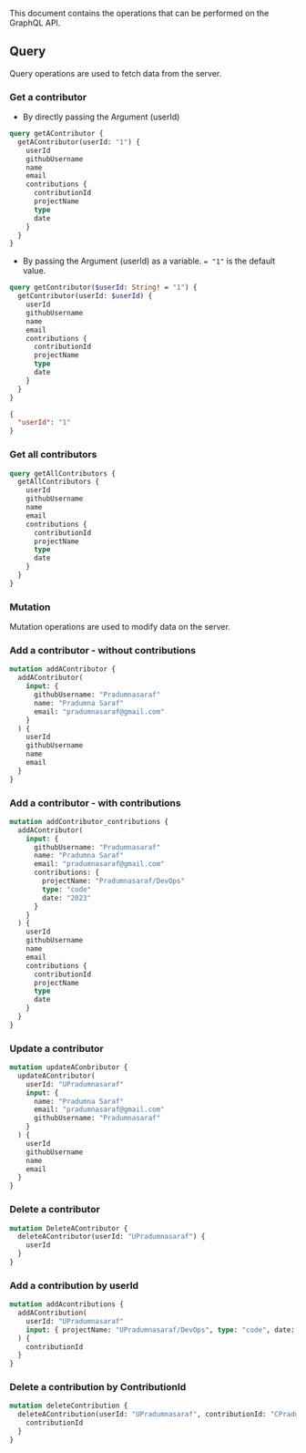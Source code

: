 This document contains the operations that can be performed on the GraphQL API.

## Query

Query operations are used to fetch data from the server.

### Get a contributor

- By directly passing the Argument (userId)

```graphql
query getAContributor {
  getAContributor(userId: "1") {
    userId
    githubUsername
    name
    email
    contributions {
      contributionId
      projectName
      type
      date
    }
  }
}
```

- By passing the Argument (userId) as a variable. `= "1"` is the default value.

```graphql
query getContributor($userId: String! = "1") {
  getContributor(userId: $userId) {
    userId
    githubUsername
    name
    email
    contributions {
      contributionId
      projectName
      type
      date
    }
  }
}
```

```json
{
  "userId": "1"
}
```

### Get all contributors

```graphql
query getAllContributors {
  getAllContributors {
    userId
    githubUsername
    name
    email
    contributions {
      contributionId
      projectName
      type
      date
    }
  }
}
```

### Mutation

Mutation operations are used to modify data on the server.

### Add a contributor - without contributions

```graphql
mutation addAContributor {
  addAContributor(
    input: {
      githubUsername: "Pradumnasaraf"
      name: "Pradumna Saraf"
      email: "pradumnasaraf@gmail.com"
    }
  ) {
    userId
    githubUsername
    name
    email
  }
}
```

### Add a contributor - with contributions

```graphql
mutation addContributor_contributions {
  addAContributor(
    input: {
      githubUsername: "Pradumnasaraf"
      name: "Pradumna Saraf"
      email: "pradumnasaraf@gmail.com"
      contributions: {
        projectName: "Pradumnasaraf/DevOps"
        type: "code"
        date: "2023"
      }
    }
  ) {
    userId
    githubUsername
    name
    email
    contributions {
      contributionId
      projectName
      type
      date
    }
  }
}
```

### Update a contributor

```graphql
mutation updateAConbributor {
  updateAContributor(
    userId: "UPradumnasaraf"
    input: {
      name: "Pradumna Saraf"
      email: "pradumnasaraf@gmail.com"
      githubUsername: "Pradumnasaraf"
    }
  ) {
    userId
    githubUsername
    name
    email
  }
}
```

### Delete a contributor

```graphql
mutation DeleteAContributor {
  deleteAContributor(userId: "UPradumnasaraf") {
    userId
  }
}
```

### Add a contribution by userId

```graphql
mutation addAcontributions {
  addAContribution(
    userId: "UPradumnasaraf"
    input: { projectName: "UPradumnasaraf/DevOps", type: "code", date: "2023" }
  ) {
    contributionId
  }
}
```

### Delete a contribution by ContributionId

```graphql
mutation deleteContribution {
  deleteAContribution(userId: "UPradumnasaraf", contributionId: "CPradumnasaraf/DevOps") {
    contributionId
  }
}
```
